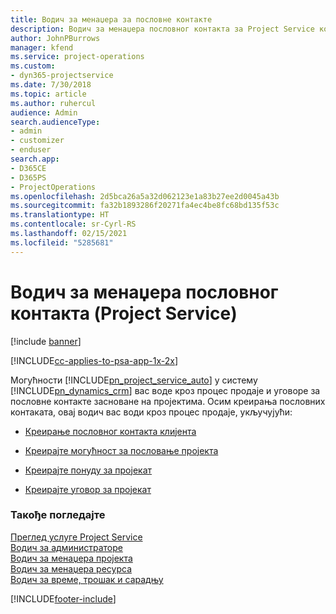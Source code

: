 ```yaml
---
title: Водич за менаџера за пословне контакте
description: Водич за менаџера пословног контакта за Project Service који вас води кроз процес продаје и уговора за пословне контакте засноване на пројектима
author: JohnPBurrows
manager: kfend
ms.service: project-operations
ms.custom:
- dyn365-projectservice
ms.date: 7/30/2018
ms.topic: article
ms.author: ruhercul
audience: Admin
search.audienceType:
- admin
- customizer
- enduser
search.app:
- D365CE
- D365PS
- ProjectOperations
ms.openlocfilehash: 2d5bca26a5a32d062123e1a83b27ee2d0045a43b
ms.sourcegitcommit: fa32b1893286f20271fa4ec4be8fc68bd135f53c
ms.translationtype: HT
ms.contentlocale: sr-Cyrl-RS
ms.lasthandoff: 02/15/2021
ms.locfileid: "5285681"
---
```

# <a name="account-manager-guide-project-service"></a>Водич за менаџера пословног контакта (Project Service)

[!include [banner](../includes/psa-now-project-operations.md)]

[!INCLUDE[cc-applies-to-psa-app-1x-2x](../includes/cc-applies-to-psa-app-1x-2x.md)]

Могућности [!INCLUDE[pn_project_service_auto](../includes/pn-project-service-auto.md)] у систему [!INCLUDE[pn_dynamics_crm](../includes/pn-dynamics-crm.md)] вас воде кроз процес продаје и уговоре за пословне контакте засноване на пројектима. Осим креирања пословних контаката, овај водич вас води кроз процес продаје, укључујући:  
  
-   [Креирање пословног контакта клијента](../psa/create-customer-account.md)  
  
-   [Креирајте могућност за пословање пројекта](../psa/create-project-opportunity.md)  
  
-   [Креирајте понуду за пројекат](../psa/create-project-quote.md)  
  
-   [Креирајте уговор за пројекат](../psa/create-project-contract.md)  
  
  
### <a name="see-also"></a>Такође погледајте  
 [Преглед услуге Project Service](../psa/overview.md)   
 [Водич за администраторе](../psa/admin-guide.md)   
 [Водич за менаџера пројекта](../psa/project-manager-guide.md)   
 [Водич за менаџера ресурса](../psa/resource-manager-guide.md)   
 [Водич за време, трошак и сарадњу](../psa/time-expense-collaboration-guide.md)


[!INCLUDE[footer-include](../includes/footer-banner.md)]